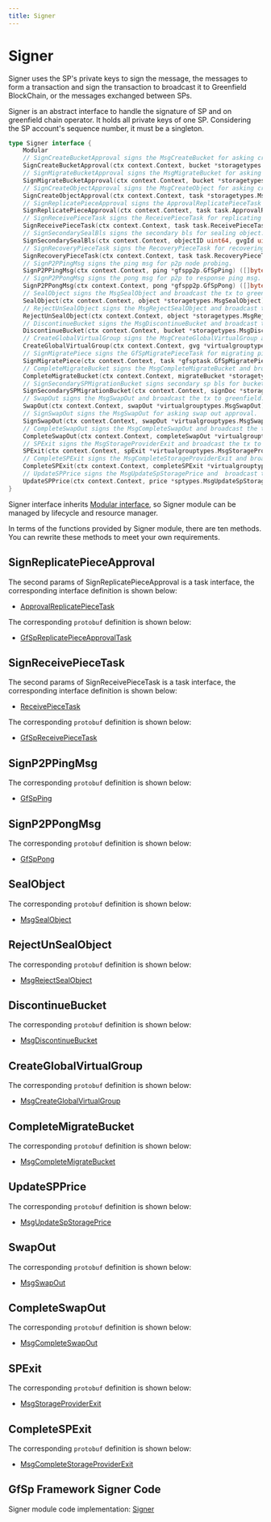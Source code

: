 ```yaml
---
title: Signer
---
```


# Signer

Signer uses the SP's private keys to sign the message, the messages to form a transaction and sign the transaction to broadcast it to Greenfield BlockChain, or the messages exchanged between SPs.

Signer is an abstract interface to handle the signature of SP and on greenfield chain operator. It holds all private keys of one SP. Considering the SP account's sequence number, it must be a singleton.

```go
type Signer interface {
    Modular
    // SignCreateBucketApproval signs the MsgCreateBucket for asking create bucket approval.
    SignCreateBucketApproval(ctx context.Context, bucket *storagetypes.MsgCreateBucket) ([]byte, error)
    // SignMigrateBucketApproval signs the MsgMigrateBucket for asking migrate bucket approval
    SignMigrateBucketApproval(ctx context.Context, bucket *storagetypes.MsgMigrateBucket) ([]byte, error)
    // SignCreateObjectApproval signs the MsgCreateObject for asking create object approval.
    SignCreateObjectApproval(ctx context.Context, task *storagetypes.MsgCreateObject) ([]byte, error)
    // SignReplicatePieceApproval signs the ApprovalReplicatePieceTask for asking replicate pieces to secondary SPs.
    SignReplicatePieceApproval(ctx context.Context, task task.ApprovalReplicatePieceTask) ([]byte, error)
    // SignReceivePieceTask signs the ReceivePieceTask for replicating pieces data between SPs.
    SignReceivePieceTask(ctx context.Context, task task.ReceivePieceTask) ([]byte, error)
    // SignSecondarySealBls signs the secondary bls for sealing object.
    SignSecondarySealBls(ctx context.Context, objectID uint64, gvgId uint32, hash [][]byte) ([]byte, error)
    // SignRecoveryPieceTask signs the RecoveryPieceTask for recovering piece data
    SignRecoveryPieceTask(ctx context.Context, task task.RecoveryPieceTask) ([]byte, error)
    // SignP2PPingMsg signs the ping msg for p2p node probing.
    SignP2PPingMsg(ctx context.Context, ping *gfspp2p.GfSpPing) ([]byte, error)
    // SignP2PPongMsg signs the pong msg for p2p to response ping msg.
    SignP2PPongMsg(ctx context.Context, pong *gfspp2p.GfSpPong) ([]byte, error)
    // SealObject signs the MsgSealObject and broadcast the tx to greenfield.
    SealObject(ctx context.Context, object *storagetypes.MsgSealObject) (string, error)
    // RejectUnSealObject signs the MsgRejectSealObject and broadcast the tx to greenfield.
    RejectUnSealObject(ctx context.Context, object *storagetypes.MsgRejectSealObject) (string, error)
    // DiscontinueBucket signs the MsgDiscontinueBucket and broadcast the tx to greenfield.
    DiscontinueBucket(ctx context.Context, bucket *storagetypes.MsgDiscontinueBucket) (string, error)
    // CreateGlobalVirtualGroup signs the MsgCreateGlobalVirtualGroup and broadcast the tx to greenfield.
    CreateGlobalVirtualGroup(ctx context.Context, gvg *virtualgrouptypes.MsgCreateGlobalVirtualGroup) error
    // SignMigratePiece signs the GfSpMigratePieceTask for migrating piece
    SignMigratePiece(ctx context.Context, task *gfsptask.GfSpMigratePieceTask) ([]byte, error)
    // CompleteMigrateBucket signs the MsgCompleteMigrateBucket and broadcast the tx to greenfield.
    CompleteMigrateBucket(ctx context.Context, migrateBucket *storagetypes.MsgCompleteMigrateBucket) (string, error)
    // SignSecondarySPMigrationBucket signs secondary sp bls for bucket migration
    SignSecondarySPMigrationBucket(ctx context.Context, signDoc *storagetypes.SecondarySpMigrationBucketSignDoc) ([]byte, error)
    // SwapOut signs the MsgSwapOut and broadcast the tx to greenfield.
    SwapOut(ctx context.Context, swapOut *virtualgrouptypes.MsgSwapOut) (string, error)
    // SignSwapOut signs the MsgSwapOut for asking swap out approval.
    SignSwapOut(ctx context.Context, swapOut *virtualgrouptypes.MsgSwapOut) ([]byte, error)
    // CompleteSwapOut signs the MsgCompleteSwapOut and broadcast the tx to greenfield.
    CompleteSwapOut(ctx context.Context, completeSwapOut *virtualgrouptypes.MsgCompleteSwapOut) (string, error)
    // SPExit signs the MsgStorageProviderExit and broadcast the tx to greenfield.
    SPExit(ctx context.Context, spExit *virtualgrouptypes.MsgStorageProviderExit) (string, error)
    // CompleteSPExit signs the MsgCompleteStorageProviderExit and broadcast the tx to greenfield.
    CompleteSPExit(ctx context.Context, completeSPExit *virtualgrouptypes.MsgCompleteStorageProviderExit) (string, error)
    // UpdateSPPrice signs the MsgUpdateSpStoragePrice and  broadcast the tx to greenfield.
    UpdateSPPrice(ctx context.Context, price *sptypes.MsgUpdateSpStoragePrice) (string, error)
}
```

Signer interface inherits [Modular interface](./common/lifecycle_modular.md#modular-interface), so Signer module can be managed by lifecycle and resource manager.

In terms of the functions provided by Signer module, there are ten methods. You can rewrite these methods to meet your own requirements.

## SignReplicatePieceApproval

The second params of SignReplicatePieceApproval is a task interface, the corresponding interface definition is shown below:

- [ApprovalReplicatePieceTask](./common/task.md#approvalreplicatepiecetask)

The corresponding `protobuf` definition is shown below:

- [GfSpReplicatePieceApprovalTask](./common/proto.md#gfspreplicatepieceapprovaltask-proto)

## SignReceivePieceTask

The second params of SignReceivePieceTask is a task interface, the corresponding interface definition is shown below:

- [ReceivePieceTask](./common/task.md#approvalreplicatepiecetask)

The corresponding `protobuf` definition is shown below:

- [GfSpReceivePieceTask](./common/proto.md#gfspreceivepiecetask-proto)

## SignP2PPingMsg

The corresponding `protobuf` definition is shown below:

- [GfSpPing](./common/proto.md#gfspping-proto)

## SignP2PPongMsg

The corresponding `protobuf` definition is shown below:

- [GfSpPong](./common/proto.md#gfsppong-proto)

## SealObject

The corresponding `protobuf` definition is shown below:

- [MsgSealObject](./common/proto.md#msgsealobject)

## RejectUnSealObject

The corresponding `protobuf` definition is shown below:

- [MsgRejectSealObject](./common/proto.md#msgrejectsealobject-proto)

## DiscontinueBucket

The corresponding `protobuf` definition is shown below:

- [MsgDiscontinueBucket](./common/proto.md#msgdiscontinuebucket)

## CreateGlobalVirtualGroup

The corresponding `protobuf` definition is shown below:

- [MsgCreateGlobalVirtualGroup](./common/proto.md#msgcreateglobalvirtualgroup)

## CompleteMigrateBucket

The corresponding `protobuf` definition is shown below:

- [MsgCompleteMigrateBucket](./common/proto.md#msgcompletemigratebucket)

## UpdateSPPrice

The corresponding `protobuf` definition is shown below:

- [MsgUpdateSpStoragePrice](./common/proto.md#msgupdatespstorageprice)

## SwapOut

The corresponding `protobuf` definition is shown below:

- [MsgSwapOut](./common/proto.md#msgswapout)

## CompleteSwapOut

The corresponding `protobuf` definition is shown below:

- [MsgCompleteSwapOut](./common/proto.md#msgcompleteswapout)

## SPExit

The corresponding `protobuf` definition is shown below:

- [MsgStorageProviderExit](./common/proto.md#msgstorageproviderexit)

## CompleteSPExit

The corresponding `protobuf` definition is shown below:

- [MsgCompleteStorageProviderExit](./common/proto.md#msgcompletestorageproviderexit)

## GfSp Framework Signer Code

Signer module code implementation: [Signer](https://github.com/bnb-chain/greenfield-storage-provider/tree/master/modular/signer)

